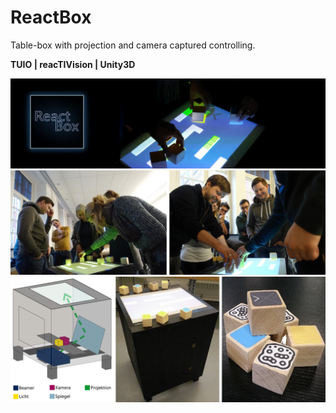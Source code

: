 # ReactBox
Table-box with projection and camera captured controlling.

**TUIO | reacTIVision | Unity3D**

![header](images/titel.png)
![img1](images/img1.png)
![img2](images/img2.png)
